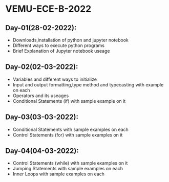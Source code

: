 # VEMU-ECE-B-2022

## Day-01(28-02-2022):
  - Downloads,installation of python and jupyter notebook
  - Different ways to execute python programs
  - Brief Explanation of Jupyter notebook useage

## Day-02(02-03-2022):
  - Variables and different ways to initialize
  - Input and output formatting,type method and typecasting with example on each
  - Operators and its useages
  - Conditional Statements (if) with sample example on it 

## Day-03(03-03-2022):
  - Conditional Statements with sample examples on each
  - Control Statements (for) with sample examples on it

## Day-04(04-03-2022):
  - Control Statements (while) with sample examples on it
  - Jumping Statements with sample examples on each
  - Inner Loops with sample examples on each
